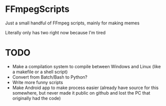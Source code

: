 # FFmpegScripts
Just a small handful of FFmpeg scripts, mainly for making memes

Literally only has two right now because I'm tired

# TODO
- Make a compilation system to compile between Windows and Linux (like a makefile or a shell script)
- Convert from Batch/Bash to Python?
- Write more funny scripts
- Make Android app to make process easier (already have source for this somewhere, but never made it public on github and lost the PC that originally had the code)
